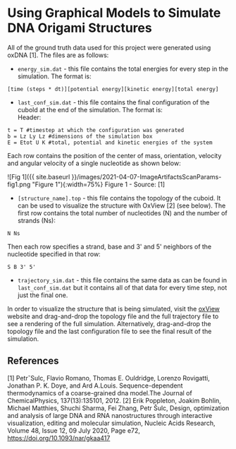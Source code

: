 # Using Graphical Models to Simulate DNA Origami Structures 

All of the ground truth data used for this project were generated using oxDNA [1]. The files are as follows: 

* `energy_sim.dat` - this file contains the total energies for every step in the simulation. The format is:  
``` 
[time (steps * dt)][potential energy][kinetic energy][total energy]   
```

* `last_conf_sim.dat` - this file contains the final configuration of the cubold at the end of the simulation. The format is:    
Header:   
```
t = T #timestep at which the configuration was generated
b = Lz Ly Lz #dimensions of the simulation box   
E = Etot U K #total, potential and kinetic energies of the system  
```

Each row contains the position of the center of mass, orientation, velocity and angular velocity of a single nucleotide as shown below: 

![Fig 1]({{ site.baseurl }}/images/2021-04-07-ImageArtifactsScanParams-fig1.png "Figure 1"){:width=75%}
Figure 1 - Source: [1]    

* `[structure_name].top` - this file contains the topology of the cuboid. It can be used to visualize the structure with OxView [2] (see below). The first row contains the total number of nucleotides (N) and the number of strands (Ns): 
```
N Ns
```

Then each row specifies a strand, base and 3' and 5' neighbors of the nucleotide specified in that row:   
```
S B 3' 5'   
```

* `trajectory_sim.dat` - this file contains the same data as can be found in `last_conf_sim.dat` but it contains all of that data for every time step, not just the final one.   

In order to visualize the structure that is being simulated, visit the [oxView](https://sulcgroup.github.io/oxdna-viewer/) website and drag-and-drop the topology file and the full trajectory file to see a rendering of the full simulation. Alternatively, drag-and-drop the topology file and the last configuration file to see the final result of the simulation. 

## References
[1] PetrˇSulc, Flavio Romano, Thomas E. Ouldridge, Lorenzo Rovigatti, Jonathan P. K. Doye, and Ard A.Louis.  Sequence-dependent thermodynamics of a coarse-grained dna model.The Journal of ChemicalPhysics, 137(13):135101, 2012.
[2] Erik Poppleton, Joakim Bohlin, Michael Matthies, Shuchi Sharma, Fei Zhang, Petr Šulc, Design, optimization and analysis of large DNA and RNA nanostructures through interactive visualization, editing and molecular simulation, Nucleic Acids Research, Volume 48, Issue 12, 09 July 2020, Page e72, https://doi.org/10.1093/nar/gkaa417 
